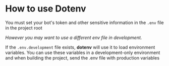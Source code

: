 # How to use Dotenv

You must set your bot's token and other sensitive information in the `.env` file in the project root

_However you may want to use a different env file in development._

If the `.env.development` file exists, **dotenv** will use it to load environment variables. You can use these variables in a development-only environment and when building the project, send the .env file with production variables